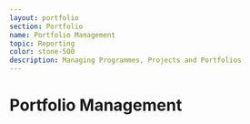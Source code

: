 ```yaml
---
layout: portfolio
section: Portfolio
name: Portfolio Management
topic: Reporting
color: stone-500
description: Managing Programmes, Projects and Portfolios
---
```


# Portfolio Management 
